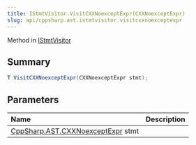 ```yaml
---
title: IStmtVisitor.VisitCXXNoexceptExpr(CXXNoexceptExpr)
slug: api/cppsharp.ast.istmtvisitor.visitcxxnoexceptexpr
---
```

Method in [IStmtVisitor](/api/cppsharp/ast/istmtvisitor)

## Summary



```csharp
T VisitCXXNoexceptExpr(CXXNoexceptExpr stmt);
```

## Parameters

|Name|Description|
|:---|:---|
|[CppSharp.AST.CXXNoexceptExpr](/api/cppsharp/ast/cxxnoexceptexpr) stmt||

